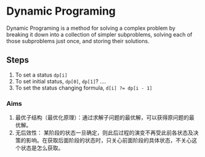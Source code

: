 # Dynamic Programing

Dynamic Programing is a method for solving a complex problem by breaking it down into a collection of simpler subproblems, solving each of those subproblems just once, and storing their solutions.

## Steps

1. To set a status `dp[i]`
2. To set initial status, `dp[0]`, `dp[1]`? ....
3. To set the status changing formula, `d[i] ?= dp[i - 1]`

### Aims

1. 最优子结构（最优化原理）：通过求解子问题的最优解，可以获得原问题的最优解。
2. 无后效性： 某阶段的状态一旦确定，则此后过程的演变不再受此前各状态及决策的影响。在获取后面阶段的状态时，只关心前面阶段的具体状态，不关心这个状态是怎么获取。
